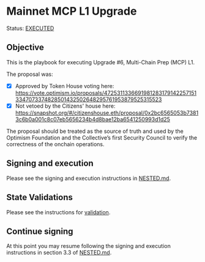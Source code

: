 # Mainnet MCP L1 Upgrade

Status: [EXECUTED](https://etherscan.io/tx/0x4758bd62359bc69d7e8a0faaf5308d826379c23258d689a7430d5c0ad0361ad2)

## Objective

This is the playbook for executing Upgrade #6, Multi-Chain Prep (MCP) L1.

The proposal was:
- [X] Approved by Token House voting here: https://vote.optimism.io/proposals/47253113366919812831791422571513347073374828501432502648295761953879525315523
- [X] Not vetoed by the Citizens' house here: https://snapshot.org/#/citizenshouse.eth/proposal/0x2bc6565053b73813c6b0a001c8c07eb5656234b4d8bae12ba6541250993d1d25

The proposal should be treated as the source of truth and used by the Optimism Foundation and the Collective’s
first Security Council to verify the correctness of the onchain operations.

## Signing and execution

Please see the signing and execution instructions in [NESTED.md](../../../NESTED.md).

## State Validations

Please see the instructions for [validation](./VALIDATION.md).

## Continue signing

At this point you may resume following the signing and execution instructions in section 3.3 of [NESTED.md](../../../NESTED.md).
